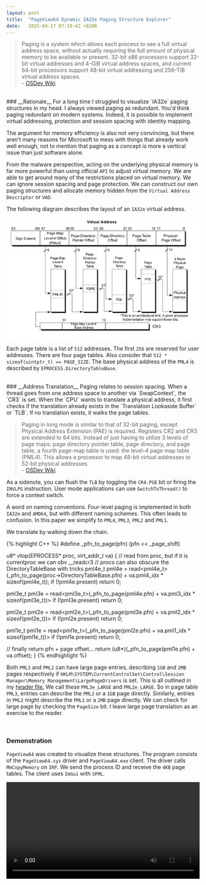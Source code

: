 ```yaml
---
layout: post
title:  "PageView64 Dynamic IA32e Paging Structure Explorer"
date:   2025-04-17 07:19:42 +0200
---
```


>Paging is a system which allows each process to see a full virtual address space, without actually requiring the full amount of physical memory to be available or present. 32-bit x86 processors support 32-bit virtual addresses and 4-GiB virtual address spaces, and current 64-bit processors support 48-bit virtual addressing and 256-TiB virtual address spaces.
<br>- [OSDev Wiki](https://wiki.osdev.org/Paging#64-Bit_Paging)

<br>
### __Rationale__
For a long time I struggled to visualize `IA32e` paging structures in my head. I always viewed paging as redundant. You'd think paging redundant on modern systems. Indeed, it is possible to implement virtual addressing, protection and session spacing with identity mapping.

The argument for memory efficiency is also not very convincing, but there aren't many reasons for Microsoft to mess with things that already work well enough, not to mention that paging as a concept is more a vertical issue than just software alone.

From the malware perspective, acting on the underlying physical memory is far more powerful than using official `API` to adjust virtual memory. We are able to get around many of the restrictions placed on virtual memory. We can ignore session spacing and page protection. We can construct our own paging structures and allocate memory hidden from the `Virtual Address Descriptor` or `VAD`.

The following diagram describes the layout of an `IA32e` virtual address.

![IA32e Paging Overview](/assets/4_level_paging.png)

Each page table is a list of `512` addresses. The first `256` are reserved for user addresses. There are four page tables. Also consider that `512 * sizeof(uintptr_t) == PAGE_SIZE`. The base physical address of the `PML4` is described by `EPROCESS.DirectoryTableBase`.

<br>
### __Address Translation__
Paging relates to session spacing. When a thread goes from one address space to another via `SwapContext`, the `CR3` is set. When the `CPU` wants to translate a physical address, it first checks if the translation already exists in the `Translation Lookaside Buffer` or `TLB`. If no translation exists, it walks the page tables.

>Paging in long mode is similar to that of 32-bit paging, except Physical Address Extension (PAE) is required. Registers CR2 and CR3 are extended to 64 bits. Instead of just having to utilize 3 levels of page maps: page directory pointer table, page directory, and page table, a fourth page-map table is used: the level-4 page map table (PML4). This allows a processor to map 48-bit virtual addresses to 52-bit physical addresses.
<br>- [OSDev Wiki](https://wiki.osdev.org/Paging#64-Bit_Paging)

As a sidenote, you can flush the `TLB` by toggling the `CR4.PGE` bit or firing the `INVLPG` instruction. User mode applications can use `SwitchToThread()` to force a context switch.

A word on naming conventions. Four-level paging is implemented in both `IA32e` and `AMD64`, but with different naming schemes. This often leads to confusion. In this paper we simplify to `PML4`, `PML3`, `PML2` and `PML1`.

We translate by walking down the chain.

{% highlight C++ %}
#define _pfn_to_page(pfn) (pfn << _page_shift)

u8* vtop(EPROCESS* proc, virt_addr_t va)
{
  // read from proc, but if it is currentproc we can obv __readcr3
  // procs can also obscure the DirectoryTableBase with tricks
  pml4e_t pml4e = read<pml4e_t>(_pfn_to_page(proc->DirectoryTableBase.pfn) + va.pml4_idx * sizeof(pml4e_t));
  if (!pml4e.present)
    return 0;
  
  pml3e_t pml3e = read<pml3e_t>(_pfn_to_page(pml4e.pfn) + va.pml3_idx * sizeof(pml3e_t))>
  if (!pml3e.present)
    return 0;

  pml2e_t pml2e = read<pml2e_t>(_pfn_to_page(pml3e.pfn) + va.pml2_idx * sizeof(pml2e_t))>
  if (!pml2e.present)
    return 0;

  pml1e_t pml1e = read<pml1e_t>(_pfn_to_page(pml2e.pfn) + va.pml1_idx * sizeof(pml1e_t))>
  if (!pml1e.present)
    return 0;
  
  // finally return pfn + page offset...
  return (u8*)(_pfn_to_page(pml1e.pfn) + va.offset);
}
{% endhighlight %}

Both `PML3` and `PML2` can have large page entries, describing `1GB` and `2MB` pages respectively if `HKLM\SYSTEM\CurrentControlSet\Control\Session Manager\Memory Management\LargePageDrivers` is set. This is all outlined in my [header file.](https://gist.github.com/hLunaaa/f23a48775bbe5425b4825eefcebf1197) We call these `PML3e_LARGE` and `PML2e_LARGE`. So in page table `PML3`, entries can describe the `PML2` or a `1GB` page directly. Similarly, entries in `PML2` might describe the `PML1` or a `2MB` page directly. We can check for large page by checking the `PageSize` bit. I leave large page translation as an exercise to the reader.

<br>

### __Demonstration__
`PageView64` was created to visualize these structures. The program consists of the `PageView64.sys` driver and `PageView64.exe` client. The driver calls `MmCopyMemory` on `IRP`. We send the process ID and receive the `4KB` page tables. The client uses `ImGui` with `SFML`.

<video width="100%" controls="controls"><source src="/assets/PageView64.mp4"></video>
